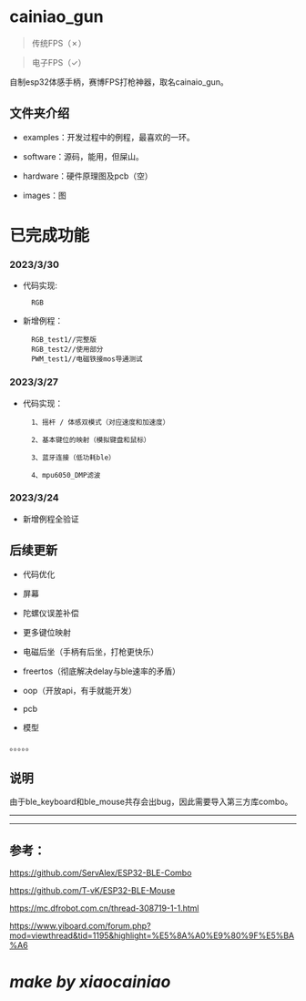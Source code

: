 # cainiao_gun
>传统FPS（✗）

>电子FPS（✓）

自制esp32体感手柄，赛博FPS打枪神器，取名cainaio_gun。

## 文件夹介绍
- examples：开发过程中的例程，最喜欢的一环。

- software：源码，能用，但屎山。

- hardware：硬件原理图及pcb（空）

- images：图

# 已完成功能

### **2023/3/30**

- 代码实现:
        
        RGB

- 新增例程：
        
        RGB_test1//完整版
        RGB_test2//使用部分
        PWM_test1//电磁铁接mos导通测试

### **2023/3/27**

- 代码实现：
        
        1、摇杆 / 体感双模式（对应速度和加速度）

        2、基本键位的映射（模拟键盘和鼠标）

        3、蓝牙连接（低功耗ble）

        4、mpu6050_DMP滤波

### **2023/3/24**

- 新增例程全验证

## 后续更新

- 代码优化

- 屏幕

- 陀螺仪误差补偿

- 更多键位映射

- 电磁后坐（手柄有后坐，打枪更快乐）

- freertos（彻底解决delay与ble速率的矛盾）

- oop（开放api，有手就能开发）

- pcb

- 模型

。。。。。


## 说明

由于ble_keyboard和ble_mouse共存会出bug，因此需要导入第三方库combo。

*****
*****

## 参考：

https://github.com/ServAlex/ESP32-BLE-Combo

https://github.com/T-vK/ESP32-BLE-Mouse

https://mc.dfrobot.com.cn/thread-308719-1-1.html

https://www.yiboard.com/forum.php?mod=viewthread&tid=1195&highlight=%E5%8A%A0%E9%80%9F%E5%BA%A6

# *make by xiaocainiao* 
